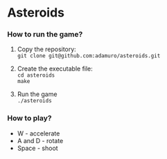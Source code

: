# Asteroids

### How to run the game?

1. Copy the repository:  
  ``` git clone git@github.com:adamuro/asteroids.git ```

2. Create the executable file:  
  ``` cd asteroids ```  
  ``` make ```

3. Run the game  
 ``` ./asteroids ```
 
 ### How to play?
 
 * W - accelerate
 * A and D - rotate
 * Space - shoot

